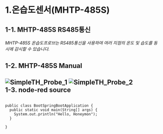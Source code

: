1.온습도센서(MHTP-485S)
=============
1-1. MHTP-485S RS485통신
-------------
###### MHTP-485S 온습도프로브는 RS485통신을 사용하여 여러 지점의 온도 및 습도를 동시에 감시할 수 있습니다.
1-2. MHTP-485S Manual
-------------
![SimpleTH_Probe_1](https://user-images.githubusercontent.com/86224836/122852917-5b706580-d34c-11eb-9ca5-96f1ab5b7323.png)
![SimpleTH_Probe_2](https://user-images.githubusercontent.com/86224836/122852921-5ca19280-d34c-11eb-8653-5028a0047946.png)   
1-3. node-red source
-------------
<pre>
<code>
public class BootSpringBootApplication {
  public static void main(String[] args) {
    System.out.println("Hello, Honeymon");
  }

}
</code>
</pre>
